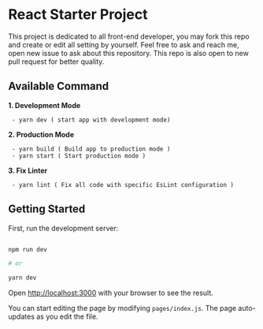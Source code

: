 
# React Starter Project
  This project is dedicated to all front-end developer, you may fork this repo and create or edit all setting by yourself. Feel free to ask and reach me, open new issue to ask about this repository. This repo is also open to new pull request for better quality.

## Available Command

  


**1. Development Mode**
```
 - yarn dev ( start app with development mode)
```
**2. Production Mode**
```
 - yarn build ( Build app to production mode )
 - yarn start ( Start production mode )
```
**3. Fix Linter**
```
 - yarn lint ( Fix all code with specific EsLint configuration )
```
  


  

## Getting Started

  

First, run the development server:

  

```bash

npm run dev

# or

yarn dev

```

  

Open [http://localhost:3000](http://localhost:3000) with your browser to see the result.

  

You can start editing the page by modifying `pages/index.js`. The page auto-updates as you edit the file.